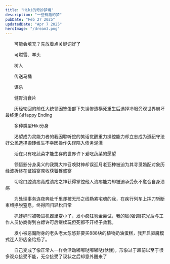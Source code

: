 ```yaml
---
title: "Hiki的奇妙梦境"
description: "一些有趣的梦"
pubDate: "Feb 27 2025"
updatedDate: "Apr 7 2025"
heroImage: "/dream3.png"
---
```


&emsp;&emsp;可能会填充？先放着点关键词好了

&emsp;&emsp;可燃雪、羊头

&emsp;&emsp;树人

&emsp;&emsp;传送马桶

&emsp;&emsp;谋杀

&emsp;&emsp;健胃消食片

&emsp;&emsp;历经轮回的前任大统领因笨蛋部下失误惨遭横死重生后选择冷眼旁观世界崩坏最终走向Happy Ending

&emsp;&emsp;多种类型Hiki分身

&emsp;&emsp;渴望成为灵能力者的我因聆听蛇的笑话觉醒重力操控能力却立志成为遵纪守法好公民选择搬砖维生不幸因操作失误陷入债务泥潭

&emsp;&emsp;活在只有吃蔬菜才能生存的世界许下爱吃蔬菜的愿望

&emsp;&emsp;领悟影分身奥义的我跳大神召唤财神却误迎月老亚种被迫为其寻觅婚配对象历经波折终在证婚宴席收获饕餮盛宴

&emsp;&emsp;切除口腔溃疡竟成溃疡之神获得掌控他人溃疡能力却被迫承受永不愈合自身溃疡

&emsp;&emsp;为处理事务连夜奔赴千里却被无形之线勒紧宅魂的我，在疾行列车上挥刀斩断束缚挣脱窒息，终得回归轻松日常

&emsp;&emsp;抓娃娃时被吸进机器里变小了，发小疯狂氪金尝试，我的钱(强调)花光后与工作人员协商得到白嫖许可后继续玩但死都不开柜子救我。

&emsp;&emsp;发小被恶魔附身的老头老太忽悠非要买888块的植物奶油蛋糕，我开启驱魔模式连人带店全给扬了。

&emsp;&emsp;自己变成了像正常人一样会活动嘟嘟哒嘟嘟哒(骷髅)，形象过于超前以至于很多观众接受不能，无奈接受了现状之后却意外醒来了

